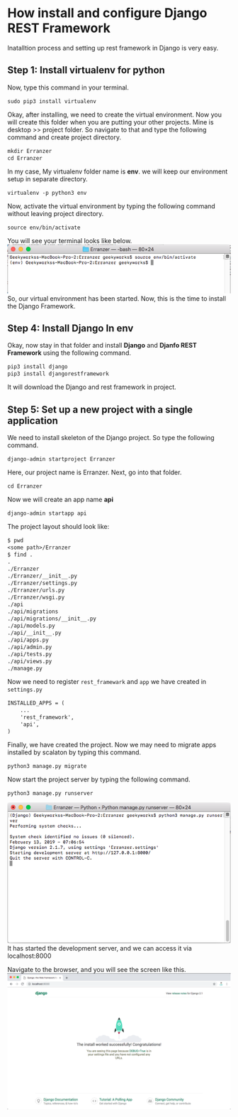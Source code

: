 # How install and configure Django REST Framework
Inatalltion process and setting up rest framework in Django is very easy.

## Step 1: Install virtualenv for python
Now, type this command in your terminal.
```
sudo pip3 install virtualenv
```
Okay, after installing, we need to create the virtual environment. Now you will create this folder when you are putting your other projects. Mine is desktop >> project folder. So navigate to that and type the following command and create project directory.
```
mkdir Erranzer
cd Erranzer
```
In my case, My virtualenv folder name is **env**. we will keep our environment setup in separate directory.
```
virtualenv -p python3 env
```
Now, activate the virtual environment by typing the following command without leaving project directory.
```
source env/bin/activate
```
You will see your terminal looks like below.  
![image-02](https://github.com/Ravi-Pansuriya/Django/blob/master/assets/images/image-02.png)  
So, our virtual environment has been started. Now, this is the time to install the Django Framework.

## Step 4: Install Django In env
Okay, now stay in that folder and install **Django** and **Djanfo REST Framework** using the following command.
```
pip3 install django
pip3 install djangorestframework
```
It will download the Django and rest framework in project.

## Step 5: Set up a new project with a single application
We need to install skeleton of the Django project. So type the following command.
```
django-admin startproject Erranzer
```
Here, our project name is Erranzer. Next, go into that folder.
```
cd Erranzer
```
Now we will create an app name **api**
```
django-admin startapp api
```
The project layout should look like:
```
$ pwd
<some path>/Erranzer
$ find .
.
./Erranzer
./Erranzer/__init__.py
./Erranzer/settings.py
./Erranzer/urls.py
./Erranzer/wsgi.py
./api
./api/migrations
./api/migrations/__init__.py
./api/models.py
./api/__init__.py
./api/apps.py
./api/admin.py
./api/tests.py
./api/views.py
./manage.py
```
Now we need to register `rest_framewark` and `app` we have created in `settings.py`
```
INSTALLED_APPS = (
    ...
    'rest_framework',
    'api',
)
```
Finally, we have created the project. Now we may need to migrate apps installed by scalaton by typing this command.
```
python3 manage.py migrate
```
Now start the project server by typing the following command.
```
python3 manage.py runserver
```
![image-03](https://github.com/Ravi-Pansuriya/Django/blob/master/assets/images/image-03.png)  
It has started the development server, and we can access it via localhost:8000

Navigate to the browser, and you will see the screen like this.
![image-04](https://github.com/Ravi-Pansuriya/Django/blob/master/assets/images/image-04.png)  
